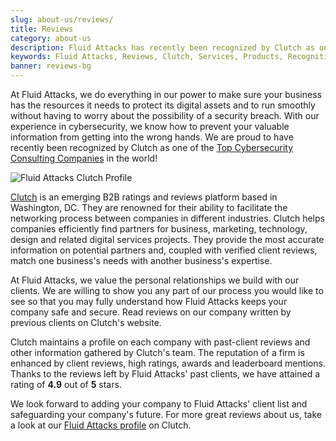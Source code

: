 ```yaml
---
slug: about-us/reviews/
title: Reviews
category: about-us
description: Fluid Attacks has recently been recognized by Clutch as one of the Top Cybersecurity Consulting Companies in the world.
keywords: Fluid Attacks, Reviews, Clutch, Services, Products, Recognition, Clutch Recognition, Pentesting, Ethical Hacking
banner: reviews-bg
---
```


At Fluid Attacks,
we do everything in our power
to make sure your business has the resources
it needs to protect its digital assets
and to run smoothly
without having to worry about the possibility of a security breach.
With our experience in cybersecurity,
we know how to prevent your valuable information
from getting into the wrong hands.
We are proud to have recently been recognized by Clutch
as one of the [Top Cybersecurity Consulting Companies](https://clutch.co/it-services/cybersecurity)
in the world\!

<div class="imgblock">

![Fluid Attacks Clutch Profile](https://res.cloudinary.com/fluid-attacks/image/upload/v1620228368/airs/about-us/reviews/rank_nmekly.webp)

</div>

[Clutch](https://clutch.co/) is an emerging B2B ratings and reviews platform
based in Washington, DC.
They are renowned for their ability to facilitate the networking process
between companies in different industries.
Clutch helps companies efficiently find partners for business,
marketing, technology,
design and related digital services projects.
They provide the most accurate information on potential partners
and,
coupled with verified client reviews,
match one business's needs
with another business's expertise.

At Fluid Attacks,
we value the personal relationships
we build with our clients.
We are willing to show you any part of our process
you would like to see
so that you may fully understand
how Fluid Attacks keeps your company safe and secure.
Read reviews on our company
written by previous clients on Clutch's website.

<script type="text/javascript" src="https://static1.clutch.co/api/widget.js"></script>
<div class="clutch-widget" data-url="https://clutch.co" data-widget-type="3" data-height="350"
data-clutchcompany-id="488256" style="width:40%; margin:0 auto;"></div>

Clutch maintains a profile on each company
with past-client reviews
and other information gathered by Clutch's team.
The reputation of a firm is enhanced by client reviews,
high ratings,
awards and leaderboard mentions.
Thanks to the reviews left by Fluid Attacks' past clients,
we have attained a rating of **4.9** out of **5** stars.

We look forward to adding your company to Fluid Attacks' client list
and safeguarding your company's future.
For more great reviews about us,
take a look at our [Fluid Attacks profile](https://clutch.co/profile/fluid-attacks)
on Clutch.
